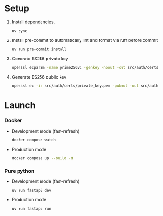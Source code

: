 # Setup
1. Install dependencies.
    ```bash
    uv sync
    ```

2. Install pre-commit to automatically lint and format via ruff before commit
    ```bash
    uv run pre-commit install
    ```

3. Generate ES256 private key
    ```bash
    openssl ecparam -name prime256v1 -genkey -noout -out src/auth/certs/private_key.pem
    ```

4. Generate ES256 public key
    ```bash
    openssl ec -in src/auth/certs/private_key.pem -pubout -out src/auth/certs/public_key.pem
    ```

# Launch
### Docker
* Development mode (fast-refresh)
    ```bash
    docker compose watch
    ```

* Production mode
    ```bash
    docker compose up --build -d
    ```

### Pure python
* Development mode (fast-refresh)
    ```bash
    uv run fastapi dev
    ```

* Production mode
    ```bash
    uv run fastapi run
    ```
